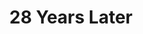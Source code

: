 ---
title: "28 Years Later"
year: 2025
rating: 1.5
stars: "★½"
liked: false
rewatched: false
permalink: "28-years-later"
watched_on: 2025-08-02
---